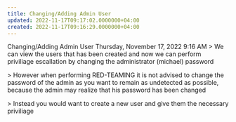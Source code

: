 ```yaml
---
title: Changing/Adding Admin User
updated: 2022-11-17T09:17:02.0000000+04:00
created: 2022-11-17T09:16:29.0000000+04:00
---
```


Changing/Adding Admin User
Thursday, November 17, 2022
9:16 AM
\> We can view the users that has been created and now we can perform priviliage escallation by changing the administrator (michael) password

\> However when performing RED-TEAMING it is not advised to change the password of the admin as you want to remain as undetected as possible, because the admin may realize that his password has been changed

\> Instead you would want to create a new user and give them the necessary priviliage

